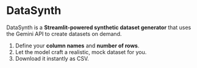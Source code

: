 # DataSynth

DataSynth is a **Streamlit-powered synthetic dataset generator** that uses the Gemini API to create datasets on demand.
1. Define your **column names** and **number of rows**.
2. Let the model craft a realistic, mock dataset for you.
3. Download it instantly as CSV.